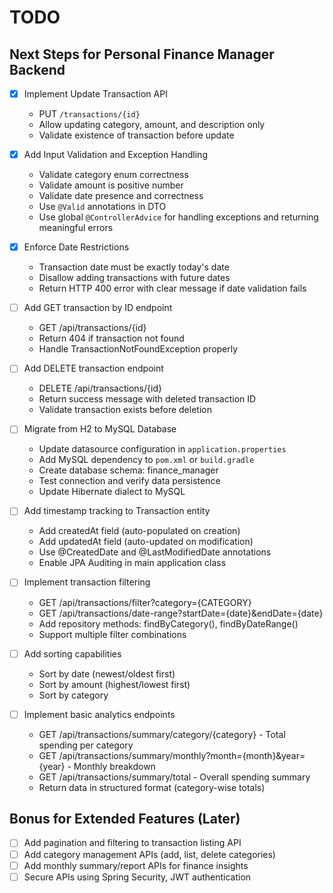 # TODO

## Next Steps for Personal Finance Manager Backend

- [X] Implement Update Transaction API
    - PUT `/transactions/{id}`
    - Allow updating category, amount, and description only
    - Validate existence of transaction before update

- [X] Add Input Validation and Exception Handling
    - Validate category enum correctness
    - Validate amount is positive number
    - Validate date presence and correctness
    - Use `@Valid` annotations in DTO
    - Use global `@ControllerAdvice` for handling exceptions and returning meaningful errors

- [X] Enforce Date Restrictions
    - Transaction date must be exactly today's date
    - Disallow adding transactions with future dates
    - Return HTTP 400 error with clear message if date validation fails

- [ ] Add GET transaction by ID endpoint
  - GET /api/transactions/{id}
  - Return 404 if transaction not found
  - Handle TransactionNotFoundException properly

- [ ] Add DELETE transaction endpoint
  - DELETE /api/transactions/{id}
  - Return success message with deleted transaction ID
  - Validate transaction exists before deletion

- [ ] Migrate from H2 to MySQL Database
    - Update datasource configuration in `application.properties`
    - Add MySQL dependency to `pom.xml` or `build.gradle`
    - Create database schema: finance_manager
    - Test connection and verify data persistence
    - Update Hibernate dialect to MySQL

- [ ] Add timestamp tracking to Transaction entity
  - Add createdAt field (auto-populated on creation)
  - Add updatedAt field (auto-updated on modification)
  - Use @CreatedDate and @LastModifiedDate annotations
  - Enable JPA Auditing in main application class

- [ ] Implement transaction filtering
  - GET /api/transactions/filter?category={CATEGORY}
  - GET /api/transactions/date-range?startDate={date}&endDate={date}
  - Add repository methods: findByCategory(), findByDateRange()
  - Support multiple filter combinations

- [ ] Add sorting capabilities
  - Sort by date (newest/oldest first)
  - Sort by amount (highest/lowest first)
  - Sort by category

- [ ] Implement basic analytics endpoints
  - GET /api/transactions/summary/category/{category} - Total spending per category
  - GET /api/transactions/summary/monthly?month={month}&year={year} - Monthly breakdown
  - GET /api/transactions/summary/total - Overall spending summary
  - Return data in structured format (category-wise totals)

## Bonus for Extended Features (Later)

- [ ] Add pagination and filtering to transaction listing API
- [ ] Add category management APIs (add, list, delete categories)
- [ ] Add monthly summary/report APIs for finance insights
- [ ] Secure APIs using Spring Security, JWT authentication

